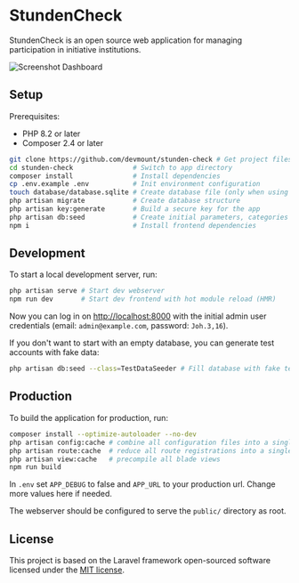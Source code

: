 # StundenCheck

StundenCheck is an open source web application for managing participation in initiative institutions.

![Screenshot Dashboard](https://user-images.githubusercontent.com/5441654/212422524-e5ce5ee9-7da0-4c6e-ac78-502c25abb097.png)

## Setup

Prerequisites:

- PHP 8.2 or later
- Composer 2.4 or later

```bash
git clone https://github.com/devmount/stunden-check # Get project files
cd stunden-check               # Switch to app directory
composer install               # Install dependencies
cp .env.example .env           # Init environment configuration
touch database/database.sqlite # Create database file (only when using SQlite)
php artisan migrate            # Create database structure
php artisan key:generate       # Build a secure key for the app
php artisan db:seed            # Create initial parameters, categories and admin user
npm i                          # Install frontend dependencies
```

## Development

To start a local development server, run:

```bash
php artisan serve # Start dev webserver
npm run dev       # Start dev frontend with hot module reload (HMR)
```

Now you can log in on <http://localhost:8000> with the initial admin user credentials (email: `admin@example.com`, password: `Joh.3,16`).

If you don't want to start with an empty database, you can generate test accounts with fake data:

```bash
php artisan db:seed --class=TestDataSeeder # Fill database with fake test data
```

## Production

To build the application for production, run:

```bash
composer install --optimize-autoloader --no-dev
php artisan config:cache # combine all configuration files into a single, cached file
php artisan route:cache  # reduce all route registrations into a single method call within a cached file
php artisan view:cache   # precompile all blade views
npm run build
```

In `.env` set `APP_DEBUG` to false and `APP_URL` to your production url. Change more values here if needed.

The webserver should be configured to serve the `public/` directory as root.

## License

This project is based on the Laravel framework open-sourced software licensed under the [MIT license](https://opensource.org/licenses/MIT).
